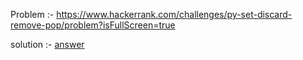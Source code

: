 Problem :- https://www.hackerrank.com/challenges/py-set-discard-remove-pop/problem?isFullScreen=true

solution :- [answer](https://github.com/Shripad735/CodingProblems/blob/main/Hackerrank/Set%20discard/setmethods.py)
